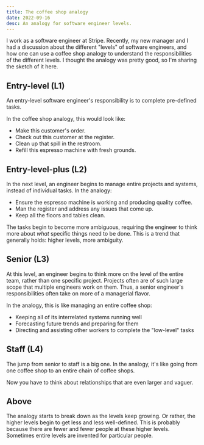```yaml
---
title: The coffee shop analogy
date: 2022-09-16
desc: An analogy for software engineer levels.
---
```


I work as a software engineer at Stripe. Recently, my new manager and I had a discussion about the different "levels" of software engineers, and how one can use a coffee shop analogy to understand the responsibilities of the different levels. I thought the analogy was pretty good, so I'm sharing the sketch of it here.

## Entry-level (L1)

An entry-level software engineer's responsibility is to complete pre-defined tasks.

In the coffee shop analogy, this would look like:

- Make this customer's order.
- Check out this customer at the register.
- Clean up that spill in the restroom.
- Refill this espresso machine with fresh grounds.

## Entry-level-plus (L2)

In the next level, an engineer begins to manage entire projects and systems, instead of individual tasks. In the analogy:

- Ensure the espresso machine is working and producing quality coffee.
- Man the register and address any issues that come up.
- Keep all the floors and tables clean.

The tasks begin to become more ambiguous, requiring the engineer to think more about _what_ specific things need to be done. This is a trend that generally holds: higher levels, more ambiguity.

## Senior (L3)

At this level, an engineer begins to think more on the level of the entire team, rather than one specific project. Projects often are of such large scope that multiple engineers work on them. Thus, a senior engineer's responsibilities often take on more of a managerial flavor.

In the analogy, this is like managing an entire coffee shop:

- Keeping all of its interrelated systems running well
- Forecasting future trends and preparing for them
- Directing and assisting other workers to complete the "low-level" tasks

## Staff (L4)

The jump from senior to staff is a big one. In the analogy, it's like going from one coffee shop to an entire chain of coffee shops.

Now you have to think about relationships that are even larger and vaguer.

## Above

The analogy starts to break down as the levels keep growing. Or rather, the higher levels begin to get less and less well-defined. This is probably because there are fewer and fewer people at these higher levels. Sometimes entire levels are invented for particular people.
